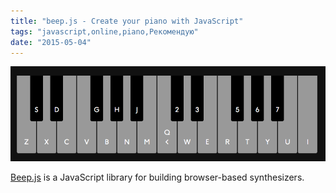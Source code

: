 ```yaml
---
title: "beep.js - Create your piano with JavaScript"
tags: "javascript,online,piano,Рекомендую"
date: "2015-05-04"
---
```


[![beep.js](images/Screenshot-2015-05-05-22.21.49.png)](http://beepjs.com/)

[Beep.js](http://beepjs.com/) is a JavaScript library for building browser-based synthesizers.
